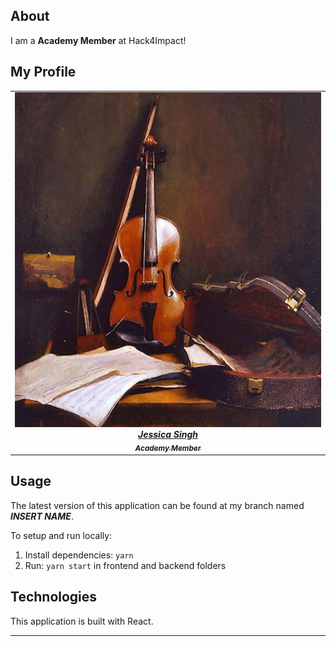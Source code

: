 ## About

I am a **Academy Member** at Hack4Impact!

## My Profile

<table align="center">
  <tr>
    <td align="center">
      <a href="tacobell.com">
        <img
          src="spotifyclassical.JPG"
          width="500px"
        />
        <br />
        <b><i>Jessica Singh</i></b>
        <br />
        <sub><b><i>Academy Member</i></b></sub>
      </a>
    </td>
    </tr>
</table>

## Usage

The latest version of this application can be found at my branch named **_INSERT NAME_**.

To setup and run locally:

1. Install dependencies: `yarn`
2. Run: `yarn start` in frontend and backend folders

## Technologies

This application is built with React.

<hr />
